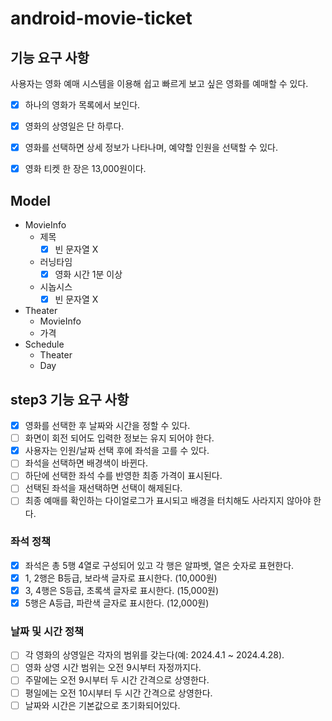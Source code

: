 # android-movie-ticket

## 기능 요구 사항
사용자는 영화 예매 시스템을 이용해 쉽고 빠르게 보고 싶은 영화를 예매할 수 있다.

- [x] 하나의 영화가 목록에서 보인다.
- [x] 영화의 상영일은 단 하루다.
- [x] 영화를 선택하면 상세 정보가 나타나며, 예약할 인원을 선택할 수 있다.
- [x] 영화 티켓 한 장은 13,000원이다.


## Model
- MovieInfo
  - 제목
    - [x] 빈 문자열 X
  - 러닝타임
    - [x] 영화 시간 1분 이상
  - 시놉시스
    - [x] 빈 문자열 X
- Theater
  - MovieInfo
  - 가격
- Schedule
  - Theater
  - Day

## step3 기능 요구 사항

- [x] 영화를 선택한 후 날짜와 시간을 정할 수 있다.
- [ ] 화면이 회전 되어도 입력한 정보는 유지 되어야 한다.
- [x] 사용자는 인원/날짜 선택 후에 좌석을 고를 수 있다.
- [ ] 좌석을 선택하면 배경색이 바뀐다.
- [ ] 하단에 선택한 좌석 수를 반영한 최종 가격이 표시된다.
- [ ] 선택된 좌석을 재선택하면 선택이 해제된다.
- [ ] 최종 예매를 확인하는 다이얼로그가 표시되고 배경을 터치해도 사라지지 않아야 한다.

### 좌석 정책
- [x] 좌석은 총 5행 4열로 구성되어 있고 각 행은 알파벳, 열은 숫자로 표현한다.
- [x] 1, 2행은 B등급, 보라색 글자로 표시한다. (10,000원)
- [x] 3, 4행은 S등급, 초록색 글자로 표시한다. (15,000원)
- [x] 5행은 A등급, 파란색 글자로 표시한다. (12,000원)

### 날짜 및 시간 정책
- [ ] 각 영화의 상영일은 각자의 범위를 갖는다(예: 2024.4.1 ~ 2024.4.28).
- [ ] 영화 상영 시간 범위는 오전 9시부터 자정까지다.
- [ ] 주말에는 오전 9시부터 두 시간 간격으로 상영한다.
- [ ] 평일에는 오전 10시부터 두 시간 간격으로 상영한다.
- [ ] 날짜와 시간은 기본값으로 초기화되어있다.
